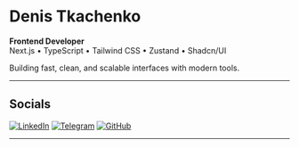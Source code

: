 # Denis Tkachenko

**Frontend Developer**  
Next.js • TypeScript • Tailwind CSS • Zustand • Shadcn/UI

Building fast, clean, and scalable interfaces with modern tools.

---

## Socials

[![LinkedIn](https://img.shields.io/badge/-LinkedIn-0A66C2?style=flat&logo=linkedin&logoColor=white)](https://linkedin.com/in/denis-tkachenko-developer)
[![Telegram](https://img.shields.io/badge/-Telegram-26A5E4?style=flat&logo=telegram&logoColor=white)](https://t.me/Tk_d_01)
[![GitHub](https://img.shields.io/badge/-GitHub-181717?style=flat&logo=github&logoColor=white)](https://github.com/Tk-d-01)

---
